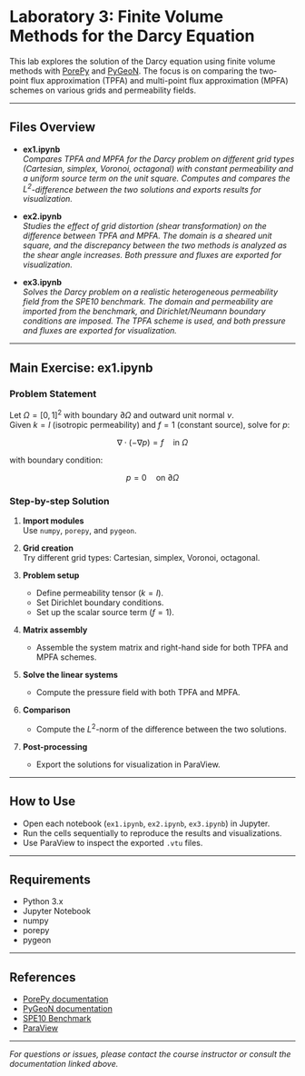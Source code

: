 # Laboratory 3: Finite Volume Methods for the Darcy Equation

This lab explores the solution of the Darcy equation using finite volume methods with [PorePy](https://github.com/pmgbergen/porepy) and [PyGeoN](https://github.com/compgeo-mox/pygeon). The focus is on comparing the two-point flux approximation (TPFA) and multi-point flux approximation (MPFA) schemes on various grids and permeability fields.

---

## Files Overview

- **ex1.ipynb**  
  *Compares TPFA and MPFA for the Darcy problem on different grid types (Cartesian, simplex, Voronoi, octagonal) with constant permeability and a uniform source term on the unit square. Computes and compares the $L^2$-difference between the two solutions and exports results for visualization.*

- **ex2.ipynb**  
  *Studies the effect of grid distortion (shear transformation) on the difference between TPFA and MPFA. The domain is a sheared unit square, and the discrepancy between the two methods is analyzed as the shear angle increases. Both pressure and fluxes are exported for visualization.*

- **ex3.ipynb**  
  *Solves the Darcy problem on a realistic heterogeneous permeability field from the SPE10 benchmark. The domain and permeability are imported from the benchmark, and Dirichlet/Neumann boundary conditions are imposed. The TPFA scheme is used, and both pressure and fluxes are exported for visualization.*

---

## Main Exercise: ex1.ipynb

### Problem Statement

Let $\Omega = [0,1]^2$ with boundary $\partial \Omega$ and outward unit normal $\nu$.  
Given $k = I$ (isotropic permeability) and $f = 1$ (constant source), solve for $p$:

$$
\nabla \cdot (-\nabla p) = f \quad \text{in } \Omega
$$

with boundary condition:

$$
p = 0 \quad \text{on } \partial \Omega
$$

### Step-by-step Solution

1. **Import modules**  
   Use `numpy`, `porepy`, and `pygeon`.

2. **Grid creation**  
   Try different grid types: Cartesian, simplex, Voronoi, octagonal.

3. **Problem setup**  
   - Define permeability tensor ($k=I$).
   - Set Dirichlet boundary conditions.
   - Set up the scalar source term ($f=1$).

4. **Matrix assembly**  
   - Assemble the system matrix and right-hand side for both TPFA and MPFA schemes.

5. **Solve the linear systems**  
   - Compute the pressure field with both TPFA and MPFA.

6. **Comparison**  
   - Compute the $L^2$-norm of the difference between the two solutions.

7. **Post-processing**  
   - Export the solutions for visualization in ParaView.

---

## How to Use

- Open each notebook (`ex1.ipynb`, `ex2.ipynb`, `ex3.ipynb`) in Jupyter.
- Run the cells sequentially to reproduce the results and visualizations.
- Use ParaView to inspect the exported `.vtu` files.

---

## Requirements

- Python 3.x
- Jupyter Notebook
- numpy
- porepy
- pygeon

---

## References

- [PorePy documentation](https://github.com/pmgbergen/porepy)
- [PyGeoN documentation](https://github.com/compgeo-mox/pygeon)
- [SPE10 Benchmark](http://dx.doi.org/10.2118/66599-MS)
- [ParaView](https://www.paraview.org/)

---

*For questions or issues, please contact the course instructor or consult the documentation linked above.*